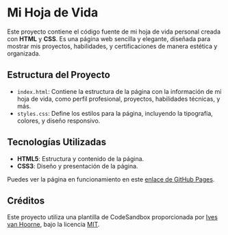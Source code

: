 # Mi Hoja de Vida

Este proyecto contiene el código fuente de mi hoja de vida personal creada con **HTML** y **CSS**. Es una página web sencilla y elegante, diseñada para mostrar mis proyectos, habilidades, y certificaciones de manera estética y organizada.

## Estructura del Proyecto

- `index.html`: Contiene la estructura de la página con la información de mi hoja de vida, como perfil profesional, proyectos, habilidades técnicas, y más.
- `styles.css`: Define los estilos para la página, incluyendo la tipografía, colores, y diseño responsivo.

## Tecnologías Utilizadas

- **HTML5**: Estructura y contenido de la página.
- **CSS3**: Diseño y presentación de la página.



Puedes ver la página en funcionamiento en este [enlace de GitHub Pages](https://majo-sh.github.io/Hoja_de_vida/).

## Créditos

Este proyecto utiliza una plantilla de CodeSandbox proporcionada por [Ives van Hoorne](https://github.com/CompuIves), bajo la licencia [MIT](https://opensource.org/licenses/MIT).


